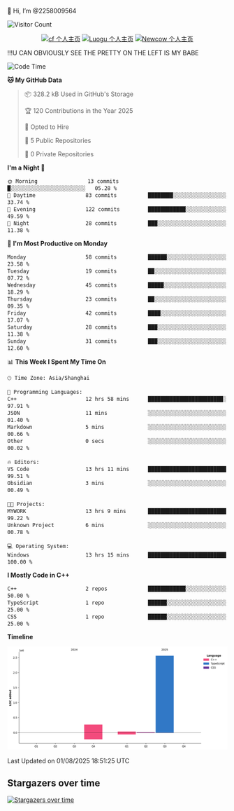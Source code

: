  👋 Hi, I’m @2258009564

![Visitor Count](https://profile-counter.glitch.me/{2258009564}/count.svg)

<!---
2258009564/2258009564 is a ✨ special ✨ repository because its `README.md` (this file) appears on your GitHub profile.
You can click the Preview link to take a look at your changes.
--->

<div align="center">

[![cf 个人主页](https://img.shields.io/badge/codeforces-alisa22580-yellow)](https://codeforces.com/profile/alisa22580)
[![Luogu 个人主页](https://img.shields.io/badge/Luogu-alisa_kujou-blue)](https://www.luogu.com.cn/user/1440708)
[![Newcow 个人主页](https://img.shields.io/badge/nowcoder-lzy-blue)](https://ac.nowcoder.com/acm/contest/profile/51334038)

</div>

!!!U CAN OBVIOUSLY SEE THE PRETTY ON THE LEFT IS MY BABE



<!--START_SECTION:waka-->
![Code Time](http://img.shields.io/badge/Code%20Time-384%20hrs%2018%20mins-blue)

**🐱 My GitHub Data** 

> 📦 328.2 kB Used in GitHub's Storage 
 > 
> 🏆 120 Contributions in the Year 2025
 > 
> 💼 Opted to Hire
 > 
> 📜 5 Public Repositories 
 > 
> 🔑 0 Private Repositories 
 > 
**I'm a Night 🦉** 

```text
🌞 Morning                13 commits          █░░░░░░░░░░░░░░░░░░░░░░░░   05.28 % 
🌆 Daytime                83 commits          ████████░░░░░░░░░░░░░░░░░   33.74 % 
🌃 Evening                122 commits         ████████████░░░░░░░░░░░░░   49.59 % 
🌙 Night                  28 commits          ███░░░░░░░░░░░░░░░░░░░░░░   11.38 % 
```
📅 **I'm Most Productive on Monday** 

```text
Monday                   58 commits          ██████░░░░░░░░░░░░░░░░░░░   23.58 % 
Tuesday                  19 commits          ██░░░░░░░░░░░░░░░░░░░░░░░   07.72 % 
Wednesday                45 commits          █████░░░░░░░░░░░░░░░░░░░░   18.29 % 
Thursday                 23 commits          ██░░░░░░░░░░░░░░░░░░░░░░░   09.35 % 
Friday                   42 commits          ████░░░░░░░░░░░░░░░░░░░░░   17.07 % 
Saturday                 28 commits          ███░░░░░░░░░░░░░░░░░░░░░░   11.38 % 
Sunday                   31 commits          ███░░░░░░░░░░░░░░░░░░░░░░   12.60 % 
```


📊 **This Week I Spent My Time On** 

```text
🕑︎ Time Zone: Asia/Shanghai

💬 Programming Languages: 
C++                      12 hrs 58 mins      ████████████████████████░   97.91 % 
JSON                     11 mins             ░░░░░░░░░░░░░░░░░░░░░░░░░   01.40 % 
Markdown                 5 mins              ░░░░░░░░░░░░░░░░░░░░░░░░░   00.66 % 
Other                    0 secs              ░░░░░░░░░░░░░░░░░░░░░░░░░   00.02 % 

🔥 Editors: 
VS Code                  13 hrs 11 mins      █████████████████████████   99.51 % 
Obsidian                 3 mins              ░░░░░░░░░░░░░░░░░░░░░░░░░   00.49 % 

🐱‍💻 Projects: 
MYWORK                   13 hrs 9 mins       █████████████████████████   99.22 % 
Unknown Project          6 mins              ░░░░░░░░░░░░░░░░░░░░░░░░░   00.78 % 

💻 Operating System: 
Windows                  13 hrs 15 mins      █████████████████████████   100.00 % 
```

**I Mostly Code in C++** 

```text
C++                      2 repos             ████████████░░░░░░░░░░░░░   50.00 % 
TypeScript               1 repo              ██████░░░░░░░░░░░░░░░░░░░   25.00 % 
CSS                      1 repo              ██████░░░░░░░░░░░░░░░░░░░   25.00 % 
```



**Timeline**

![Lines of Code chart](https://raw.githubusercontent.com/2258009564/2258009564/main/assets/bar_graph.png)


 Last Updated on 01/08/2025 18:51:25 UTC
<!--END_SECTION:waka-->

## Stargazers over time
[![Stargazers over time](https://starchart.cc/2258009564/2258009564.svg?variant=adaptive)](https://starchart.cc/2258009564/2258009564)
